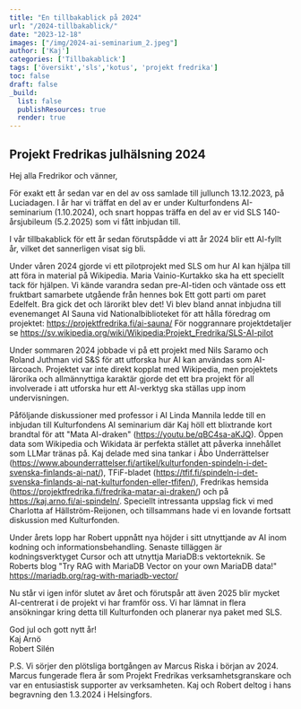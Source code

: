 ```yaml
---
title: "En tillbakablick på 2024"
url: "/2024-tillbakablick/"
date: "2023-12-18"
images: ["/img/2024-ai-seminarium_2.jpeg"]
author: ['Kaj']
categories: ['Tillbakablick']
tags: ['översikt','sls','kotus', 'projekt fredrika']
toc: false
draft: false
_build:
  list: false
  publishResources: true
  render: true
---
```


## Projekt Fredrikas julhälsning 2024

Hej alla Fredrikor och vänner, 

För exakt ett år sedan var en del av oss samlade till jullunch 13.12.2023, på Luciadagen. I år har vi träffat en del av er under Kulturfondens AI-seminarium (1.10.2024), och snart hoppas träffa en del av er vid SLS 140-årsjubileum (5.2.2025) som vi fått inbjudan till. 

I vår tillbakablick för ett år sedan förutspådde vi att år 2024 blir ett AI-fyllt år, vilket det sannerligen visat sig bli. 

Under våren 2024 gjorde vi ett pilotprojekt med SLS om hur AI kan hjälpa till att föra in material på Wikipedia. Maria Vainio-Kurtakko ska ha ett speciellt tack för hjälpen. Vi kände varandra sedan pre-AI-tiden och väntade oss ett fruktbart samarbete utgående från hennes bok Ett gott parti om paret Edelfelt. Bra gick det och lärorikt blev det! Vi blev bland annat inbjudna till evenemanget AI Sauna vid Nationalbiblioteket för att hålla föredrag om projektet: https://projektfredrika.fi/ai-sauna/ För noggrannare projektdetaljer se https://sv.wikipedia.org/wiki/Wikipedia:Projekt_Fredrika/SLS-AI-pilot

Under sommaren 2024 jobbade vi på ett projekt med Nils Saramo och Roland Juthman vid S&S för att utforska hur AI kan användas som AI-lärcoach. Projektet var inte direkt kopplat med Wikipedia, men projektets lärorika och allmännyttiga karaktär gjorde det ett bra projekt för all involverade i att utforska hur ett AI-verktyg ska ställas upp inom undervisningen. 

Påföljande diskussioner med professor i AI Linda Mannila ledde till en inbjudan till Kulturfondens AI seminarium där Kaj höll ett blixtrande kort brandtal för att "Mata AI-draken" (https://youtu.be/qBC4sa-aKJQ). Öppen data som Wikipedia och Wikidata är perfekta stället att påverka innehållet som LLMar tränas på. Kaj delade med sina tankar i Åbo Underrättelser (https://www.abounderrattelser.fi/artikel/kulturfonden-spindeln-i-det-svenska-finlands-ai-nat/), TFiF-bladet (https://tfif.fi/spindeln-i-det-svenska-finlands-ai-nat-kulturfonden-eller-tfifen/), Fredrikas hemsida (https://projektfredrika.fi/fredrika-matar-ai-draken/) och på https://kaj.arno.fi/ai-spindeln/. Speciellt intressanta uppslag fick vi med Charlotta af Hällström-Reijonen, och tillsammans hade vi en lovande fortsatt diskussion med Kulturfonden.

Under årets lopp har Robert uppnått nya höjder i sitt utnyttjande av AI inom kodning och informationsbehandling. Senaste tilläggen är kodningsverktyget Cursor och att utnyttja MariaDB:s vektorteknik. Se Roberts blog "Try RAG with MariaDB Vector on your own MariaDB data!" https://mariadb.org/rag-with-mariadb-vector/

Nu står vi igen inför slutet av året och förutspår att även 2025 blir mycket AI-centrerat i de projekt vi har framför oss. Vi har lämnat in flera ansökningar kring detta till Kulturfonden och planerar nya paket med SLS.

God jul och gott nytt år!<br>
Kaj Arnö<br>
Robert Silén

P.S. Vi sörjer den plötsliga bortgången av Marcus Riska i början av 2024. Marcus fungerade flera år som Projekt Fredrikas verksamhetsgranskare och var en entusiastisk supporter av verksamheten. Kaj och Robert deltog i hans begravning den 1.3.2024 i Helsingfors. 